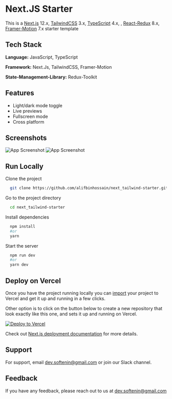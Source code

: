 # Next.JS Starter

This is a [Next.js](https://nextjs.org/) 12.x, [TailwindCSS](https://tailwindcss.com/) 3.x, [TypeScript](https://www.typescriptlang.org/docs/home.html) 4.x, , [React-Redux](https://react-redux.js.org/introduction/getting-started) 8.x, [Framer-Motion](https://www.framer.com/docs/) 7.x starter template

## Tech Stack

**Language:** JavaScript, TypeScript

**Framework:** Next.Js, TailwindCSS, Framer-Motion

**State-Management-Library:** Redux-Toolkit

## Features

- Light/dark mode toggle
- Live previews
- Fullscreen mode
- Cross platform

## Screenshots

![App Screenshot](https://i.ibb.co/k8J6Tfc/Screenshot-2022-08-29-142706.png)
![App Screenshot](https://i.ibb.co/sP77sVT/Screenshot-2022-08-29-143238.png)

## Run Locally

Clone the project

```bash
  git clone https://github.com/alifbinhossain/next_tailwind-starter.git
```

Go to the project directory

```bash
  cd next_tailwind-starter
```

Install dependencies

```bash
  npm install
  #or
  yarn

```

Start the server

```bash
  npm run dev
  #or
  yarn dev
```

## Deploy on Vercel

Once you have the project running locally you can [import](https://vercel.com/import/git) your project to Vercel and get it up and running in a few clicks.

Other option is to click on the button below to create a new repository that look exactly like this one, and sets it up and running on Vercel.

[![Deploy to Vercel](https://vercel.com/button)](https://vercel.com/import/project?template=https://github.com/vuongddang/nextjs-tailwindcss-typescript-starter/tree/main)

Check out [Next.js deployment documentation](https://nextjs.org/docs/deployment) for more details.

## Support

For support, email dev.softenin@gmail.com or join our Slack channel.

## Feedback

If you have any feedback, please reach out to us at dev.softenin@gmail.com
